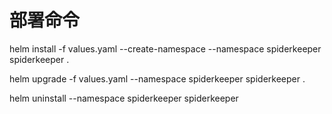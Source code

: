 # 部署命令

helm install -f values.yaml --create-namespace --namespace spiderkeeper spiderkeeper .

helm upgrade -f values.yaml --namespace spiderkeeper spiderkeeper .

helm uninstall --namespace spiderkeeper spiderkeeper
